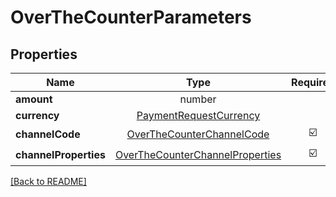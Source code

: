 # OverTheCounterParameters



## Properties

| Name | Type | Required | Description | Examples |
|------------|:-------------:|:-------------:|-------------|:-------------:|
| **amount** | number |  |  | | |
**currency** | [PaymentRequestCurrency](PaymentRequestCurrency.md) |  |  | | |
**channelCode** | [OverTheCounterChannelCode](OverTheCounterChannelCode.md) | ☑️ |  | | |
**channelProperties** | [OverTheCounterChannelProperties](OverTheCounterChannelProperties.md) | ☑️ |  | | |



[[Back to README]](../../README.md)